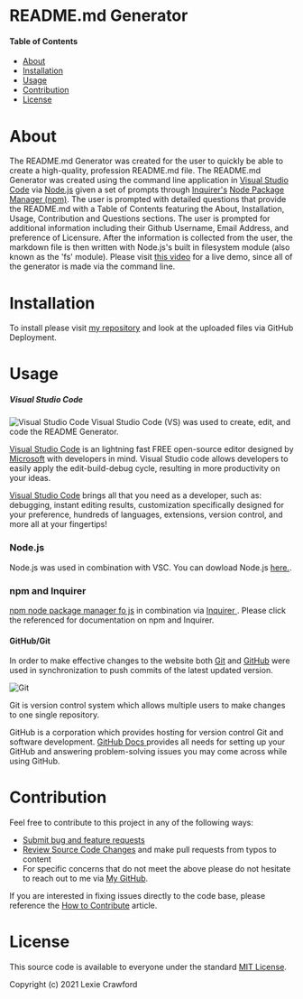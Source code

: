 # README.md Generator

#### Table of Contents

- [About](#About)
- [Installation](#Installation)
- [Usage](#Usage)
- [Contribution](#Contribution)
- [License](#License)

# About
The README.md Generator was created for the user to quickly be able to create a high-quality, profession README.md file. The README.md Generator was created using the command line application in [Visual Studio Code](https://code.visualstudio.com/) via [Node.js](https://nodejs.org/en/) given a set of prompts through [Inquirer's](https://www.npmjs.com/package/inquirer) [Node Package Manager (npm)](https://www.npmjs.com/). The user is prompted with detailed questions that provide the README.md with a Table of Contents featuring the About, Installation, Usage, Contribution and Questions sections. The user is prompted for additional information including their Github Username, Email Address, and preference of Licensure. After the information is collected from the user, the markdown file is then written with Node.js's built in filesystem module (also known as the 'fs' module).
Please visit [this video](https://drive.google.com/file/d/1CzPWLf5dscZxKIJJqvdP-yWfrYn6Cyl9/view?usp=sharing) for a live demo, since all of the generator is made via the command line.


# Installation
To install please visit [my repository](https://github.com/lexcraw4d/README.md-generator) and look at the uploaded files via GitHub Deployment.
# Usage
##### Visual Studio Code
![Visual Studio Code](file:///C:\Users\lexc2\OneDrive\Desktop\Homework\README_Generator\Assets\Photos\VSCode.JPG)
Visual Studio Code (VS) was used to create, edit, and code the README Generator.

[Visual Studio Code](https://code.visualstudio.com/) is an lightning fast FREE open-source editor designed by [Microsoft](https://www.microsoft.com/en-us/) with developers in mind. Visual Studio code allows developers to easily apply the edit-build-debug cycle, resulting in more productivity on your ideas.

[Visual Studio Code](https://code.visualstudio.com/) brings all that you need as a developer, such as: debugging, instant editing results, customization specifically designed for your preference, hundreds of languages, extensions, version control, and more all at your fingertips!

### Node.js
Node.js was used in combination with VSC. You can dowload Node.js [here.](https://nodejs.org/en/).
### npm and Inquirer
[npm node package manager fo js](https://www.npmjs.com/package/inquirer) in combination via [Inquirer ](https://www.npmjs.com/package/inquirer). Please click the referenced for documentation on npm and Inquirer.

#### GitHub/Git

In order to make effective changes to the website both [Git](https://gitforwindows.org/) and [GitHub](https://github.com/) were used in synchronization to push commits of the latest updated version.


![Git](file:///C:\Users\lexc2\OneDrive\Desktop\Homework\README_Generator\Assets\Photos\git.jpg)

Git is version control system which allows multiple users to make changes to one single repository.

GitHub is a corporation which provides hosting for version control Git and software development. [GitHub Docs ](https://docs.github.com/en/free-pro-team@latest/github/setting-up-and-managing-your-github-user-account/managing-user-account-settings) provides all needs for setting up your GitHub and answering problem-solving issues you may come across while using GitHub.

# Contribution

Feel free to contribute to this project in any of the following ways:

- [Submit bug and feature requests](https://github.com/lexcraw4d/README.md-generator/issues)
- [Review Source Code Changes](https://github.com/lexcraw4d/README.md-generator/pulls) and make pull requests from typos to content
- For specific concerns that do not meet the above please do not hesitate to reach out to me via [My GitHub](https://github.com/lexcraw4d).

If you are interested in fixing issues directly to the code base, please reference the [How to Contribute](https://github.com/microsoft/vscode/wiki/How-to-Contribute) article.

# License
This source code is available to everyone under the standard [MIT License](https://github.com/microsoft/vscode/blob/master/LICENSE.txt).

Copyright (c) 2021 Lexie Crawford
